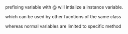 prefixing variable with @ will intialize a instance variable.

which can be used by other fucntions of the same class 

whereas normal variables are limited to specific method